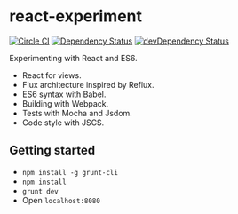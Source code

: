 # react-experiment
[![Circle CI](https://circleci.com/gh/Lugribossk/react-experiment.svg?style=svg)](https://circleci.com/gh/Lugribossk/react-experiment)
[![Dependency Status](https://david-dm.org/Lugribossk/react-experiment.svg)](https://david-dm.org/Lugribossk/react-experiment)
[![devDependency Status](https://david-dm.org/Lugribossk/react-experiment/dev-status.svg)](https://david-dm.org/Lugribossk/react-experiment#info=devDependencies)

Experimenting with React and ES6.

- React for views.
- Flux architecture inspired by Reflux.
- ES6 syntax with Babel.
- Building with Webpack.
- Tests with Mocha and Jsdom.
- Code style with JSCS.

## Getting started

- `npm install -g grunt-cli`
- `npm install`
- `grunt dev`
- Open `localhost:8080`